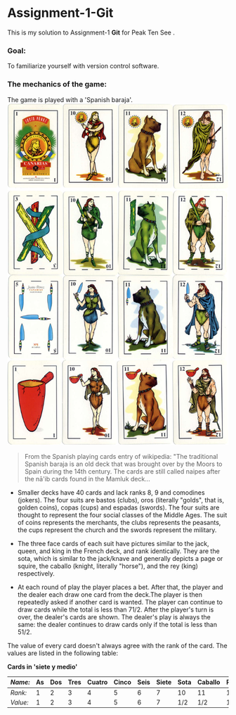 # Assignment-1-Git


This is my solution to Assignment-1 **Git** for Peak Ten See  .

### Goal:  
To familiarize yourself with version control software. 

### The mechanics of the game:
The game is played with a 'Spanish baraja'.
![cards](https://github.com/Haths/Assignment-1-Git/blob/master/baraja-canaria.jpg)  
>From the Spanish playing cards entry of wikipedia: 
>"The traditional Spanish baraja is an old deck that was brought over by the Moors to Spain during the 14th century. The cards are still called naipes after the nā'ib cards found in the Mamluk deck... 

* Smaller decks have 40 cards and lack ranks 8, 9 and comodines (jokers). The four suits are bastos (clubs), oros (literally "golds", that is, golden coins), copas (cups) and espadas (swords). The four suits are thought to represent the four social classes of the Middle Ages. The suit of coins represents the merchants, the clubs represents the peasants, the cups represent the church and the swords represent the military.

* The three face cards of each suit have pictures similar to the jack, queen, and king in the French deck, and rank identically. They are the sota, which is similar to the jack/knave and generally depicts a page or squire, the caballo (knight, literally "horse"), and the rey (king) respectively.

* At each round of play the player places a bet. After that, the player and the dealer each draw one card from the deck.The player is then repeatedly asked if another card is wanted. The player can continue to draw cards while the total is less than 71/2. After the player's turn is over, the dealer's cards are shown. The dealer's play is always the same: the dealer continues to draw cards only if the total is less than 51/2.

The value of every card doesn't always agree with the rank of the card. The values are listed in the following table:




**Cards in 'siete y medio'**  

*Name:* | As | Dos |Tres | Cuatro | Cinco | Seis | Siete | Sota | Caballo | Rey 
--- | --- | --- | --- | --- | --- | --- | --- | --- | --- | --- 
*Rank:* | 1 | 2	| 3	| 4	| 5	| 6	| 7	| 10 | 11	| 12
*Value:* |1 | 2	| 3	| 4	| 5	| 6	| 7	| 1/2 | 1/2	| 1/2


